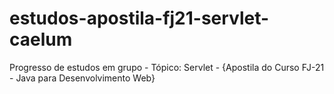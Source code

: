 # estudos-apostila-fj21-servlet-caelum
Progresso de estudos em grupo - Tópico: Servlet - {Apostila do Curso FJ-21 - Java para Desenvolvimento Web}
